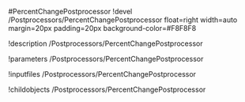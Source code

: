 <!-- MOOSE Object Documentation Stub: Remove this when content is added. -->
#PercentChangePostprocessor
!devel /Postprocessors/PercentChangePostprocessor float=right width=auto margin=20px padding=20px background-color=#F8F8F8

!description /Postprocessors/PercentChangePostprocessor

!parameters /Postprocessors/PercentChangePostprocessor

!inputfiles /Postprocessors/PercentChangePostprocessor

!childobjects /Postprocessors/PercentChangePostprocessor
